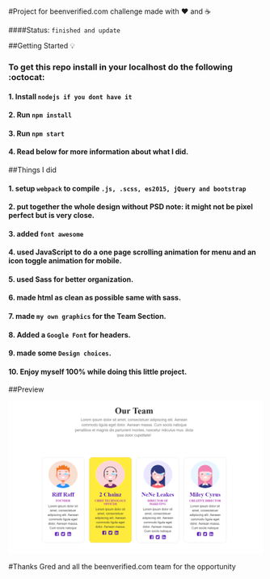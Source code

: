 #Project for beenverified.com challenge made with :heart: and :coffee:

####Status: `finished and update`

##Getting Started :bulb:

### To get this repo install in your localhost do the following :octocat:

#### 1. Install `nodejs if you dont have it`
#### 2. Run `npm install`
#### 3. Run `npm start`
#### 4. Read below for more information about what I did.

##Things I did

#### 1. setup `webpack` to compile `.js, .scss, es2015, jQuery and bootstrap`
#### 2. put together the whole design without PSD note: it might not be pixel perfect but is very close.
#### 3. added `font awesome`
#### 4. used JavaScript to do a one page scrolling animation for menu and an icon toggle animation for mobile.
#### 5. used Sass for better organization.
#### 6. made html as clean as possible same with sass.
#### 7. made `my own graphics` for the Team Section.
#### 8. Added a `Google Font` for headers.
#### 9. made some `Design choices`.
#### 10. Enjoy myself 100% while doing this little project.


##Preview

![preview](example.png)

#Thanks Gred and all the beenverified.com team for the opportunity
